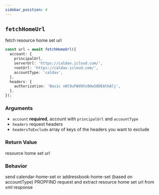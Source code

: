 ```yaml
---
sidebar_position: 4
---
```


## `fetchHomeUrl`

fetch resource home set url

```ts
const url = await fetchHomeUrl({
  account: {
    principalUrl,
    serverUrl: 'https://caldav.icloud.com/',
    rootUrl: 'https://caldav.icloud.com/',
    accountType: 'caldav',
  },
  headers: {
    authorization: 'Basic x0C9uFWd9Vz8OwS0DEAtkAlj',
  },
});
```

### Arguments

- `account` **required**, account with `principalUrl` and `accountType`
- `headers` request headers
- `headersToExclude` array of keys of the headers you want to exclude

### Return Value

resource home set url

### Behavior

send calendar-home-set or addressbook-home-set (based on accountType) PROPFIND request and extract resource home set url from xml response
